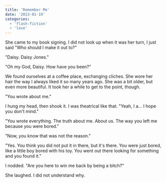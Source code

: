 ```yaml
---
title: 'Remember Me'
date: '2013-01-19'
categories:
  - 'flash-fiction'
  - 'love'
---
```


She came to my book signing. I did not look up when it was her turn, I just said
"Who should I make it out to?"

<!-- truncate -->

"Daisy. Daisy Jones."

"Oh my God, Daisy. How have you been?"

We found ourselves at a coffee place, exchanging cliches. She wore her hair the
way I always liked it so many years ago. She was a bit older, but even more
beautiful. It took her a while to get to the point, though.

"You wrote about me."

I hung my head, then shook it. I was theatrical like that. "Yeah, I a... I hope
you don't mind."

"You wrote everything. The truth about me. About us. The way you left me because
you were bored."

"Now, you know that was not the reason."

"Yes. You think you did not put it in there, but it's there. You were just
bored, like a little boy bored with his toy. You went out there looking for
something and you found it."

I nodded. "Are you here to win me back by being a bitch?"

She laughed. I did not understand why.
